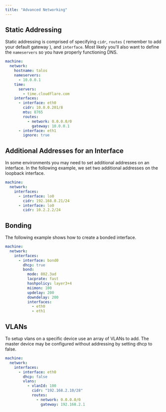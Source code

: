 ```yaml
---
title: "Advanced Networking"
---
```


## Static Addressing

Static addressing is comprised of specifying `cidr`, `routes` ( remember to add your default gateway ), and `interface`.
Most likely you'll also want to define the `nameservers` so you have properly functioning DNS.

```yaml
machine:
  network:
    hostname: talos
    nameservers:
      - 10.0.0.1
    time:
      servers:
        - time.cloudflare.com
    interfaces:
      - interface: eth0
        cidr: 10.0.0.201/8
        mtu: 8765
        routes:
          - network: 0.0.0.0/0
            gateway: 10.0.0.1
      - interface: eth1
        ignore: true
```

## Additional Addresses for an Interface

In some environments you may need to set additional addresses on an interface.
In the following example, we set two additional addresses on the loopback interface.

```yaml
machine:
  network:
    interfaces:
      - interface: lo0
        cidr: 192.168.0.21/24
      - interface: lo0
        cidr: 10.2.2.2/24
```

## Bonding

The following example shows how to create a bonded interface.

```yaml
machine:
  network:
    interfaces:
      - interface: bond0
        dhcp: true
        bond:
          mode: 802.3ad
          lacprate: fast
          hashpolicy: layer3+4
          miimon: 100
          updelay: 200
          downdelay: 200
          interfaces:
            - eth0
            - eth1
```

## VLANs

To setup vlans on a specific device use an array of VLANs to add.
The master device may be configured without addressing by setting dhcp to false.

```yaml
machine:
  network:
    interfaces:
      - interface: eth0
        dhcp: false
        vlans:
          - vlanId: 100
            cidr: "192.168.2.10/28"
            routes:
              - network: 0.0.0.0/0
                gateway: 192.168.2.1
```

